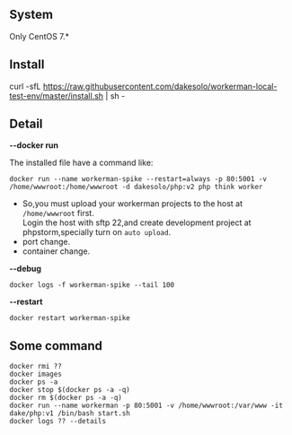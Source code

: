 ## System
Only CentOS 7.*
## Install
curl -sfL https://raw.githubusercontent.com/dakesolo/workerman-local-test-env/master/install.sh | sh -
## Detail
**--docker run**

The installed file have a command like:  

```
docker run --name workerman-spike --restart=always -p 80:5001 -v /home/wwwroot:/home/wwwroot -d dakesolo/php:v2 php think worker
```  

* So,you must upload your workerman projects to the host at `/home/wwwroot` first.  
Login the host with sftp 22,and create development project at phpstorm,specially turn on `auto upload`.
* port change.
* container change.  

**--debug**  
```$xslt
docker logs -f workerman-spike --tail 100
```
**--restart**  
 ```
docker restart workerman-spike
 ```
 
## Some command
`docker rmi ??`  
`docker images`  
`docker ps -a`  
`docker stop $(docker ps -a -q)`  
`docker rm $(docker ps -a -q)`  
`docker run --name workerman -p 80:5001 -v /home/wwwroot:/var/www -it dake/php:v1 /bin/bash start.sh`  
`docker logs ?? --details`  

